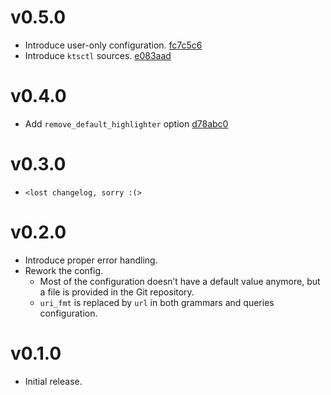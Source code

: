 # v0.5.0

- Introduce user-only configuration. [fc7c5c6](https://git.sr.ht/~hadronized/kak-tree-sitter/commit/fc7c5c6)
- Introduce `ktsctl` sources. [e083aad](https://git.sr.ht/~hadronized/kak-tree-sitter/commit/e083aad)

# v0.4.0

- Add `remove_default_highlighter` option [d78abc0](https://git.sr.ht/~hadronized/kak-tree-sitter/commit/d78abc0)

# v0.3.0

- `<lost changelog, sorry :(>`

# v0.2.0

- Introduce proper error handling.
- Rework the config.
  - Most of the configuration doesn’t have a default value anymore, but a file is provided in the Git repository.
  - `uri_fmt` is replaced by `url` in both grammars and queries configuration.

# v0.1.0

- Initial release.
